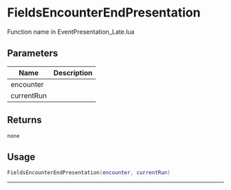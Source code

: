 # FieldsEncounterEndPresentation

Function name in EventPresentation_Late.lua

## Parameters

| Name       | Description |
| ---------- | ----------- |
| encounter  |             |
| currentRun |             |

## Returns

`none`

## Usage

```lua
FieldsEncounterEndPresentation(encounter, currentRun)
```

---
